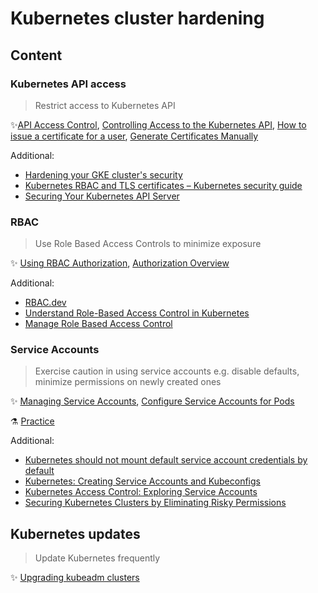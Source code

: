 # Kubernetes cluster hardening

## Content

### Kubernetes API access

> Restrict access to Kubernetes API

✨[API Access Control](https://kubernetes.io/docs/reference/access-authn-authz/), [Controlling Access to the Kubernetes API](https://kubernetes.io/docs/concepts/security/controlling-access/), [How to issue a certificate for a user](https://kubernetes.io/docs/reference/access-authn-authz/certificate-signing-requests/#normal-user), [Generate Certificates Manually](https://kubernetes.io/docs/tasks/administer-cluster/certificates/)

Additional:

* [Hardening your GKE cluster's security](https://cloud.google.com/anthos/clusters/docs/on-prem/latest/how-to/hardening-your-cluster)
* [Kubernetes RBAC and TLS certificates – Kubernetes security guide](https://sysdig.com/blog/kubernetes-security-rbac-tls/)
* [Securing Your Kubernetes API Server](https://tufin.medium.com/protecting-your-kubernetes-api-server-5eefeea4cf8a)

### RBAC

> Use Role Based Access Controls to minimize exposure

✨ [Using RBAC Authorization](https://kubernetes.io/docs/reference/access-authn-authz/rbac/), [Authorization Overview](https://kubernetes.io/docs/reference/access-authn-authz/authorization/)

Additional:

* [RBAC.dev](https://rbac.dev/)
* [Understand Role-Based Access Control in Kubernetes](https://www.youtube.com/watch?v=G3R24JSlGjY)
* [Manage Role Based Access Control](https://github.com/David-VTUK/CKA-StudyGuide/blob/master/RevisionTopics/01-Cluster%20Architcture%2C%20Installation%20and%20Configuration.md)

### Service Accounts

> Exercise caution in using service accounts e.g. disable defaults, minimize permissions on newly created ones

✨ [Managing Service Accounts](https://kubernetes.io/docs/reference/access-authn-authz/service-accounts-admin/), [Configure Service Accounts for Pods](https://kubernetes.io/docs/tasks/configure-pod-container/configure-service-account/)

⚗️ [Practice](practice/2.3-service-accounts.md)

Additional:

* [Kubernetes should not mount default service account credentials by default](https://github.com/kubernetes/kubernetes/issues/57601)
* [Kubernetes: Creating Service Accounts and Kubeconfigs](https://docs.armory.io/docs/armory-admin/manual-service-account/)
* [Kubernetes Access Control: Exploring Service Accounts](https://thenewstack.io/kubernetes-access-control-exploring-service-accounts/)
* [Securing Kubernetes Clusters by Eliminating Risky Permissions](https://www.cyberark.com/resources/threat-research-blog/securing-kubernetes-clusters-by-eliminating-risky-permissions)

## Kubernetes updates

> Update Kubernetes frequently

✨ [Upgrading kubeadm clusters](https://kubernetes.io/docs/tasks/administer-cluster/kubeadm/kubeadm-upgrade/)
